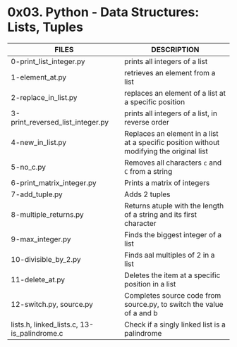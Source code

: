 # 0x03. Python - Data Structures: Lists, Tuples

|FILES| DESCRIPTION|
|---|---|
|0-print_list_integer.py| prints all integers of a list|
|1-element_at.py| retrieves an element from a list|
|2-replace_in_list.py| replaces an element of a list at a specific position|
|3-print_reversed_list_integer.py| prints all integers of a list, in reverse order|
|4-new_in_list.py| Replaces an element in a list at a specific position without modifying the original list|
|5-no_c.py| Removes all characters ```c``` and ```C``` from a string|
|6-print_matrix_integer.py| Prints a matrix of integers|
|7-add_tuple.py| Adds 2 tuples|
|8-multiple_returns.py| Returns atuple with the length of a string and its first character|
|9-max_integer.py| Finds the biggest integer of a list|
|10-divisible_by_2.py| Finds aal multiples of 2 in a list|
|11-delete_at.py| Deletes the item at a specific position in a list|
|12-switch.py, source.py| Completes source code from source.py, to switch the value of a and b|
|lists.h, linked_lists.c, 13-is_palindrome.c| Check if a singly linked list is a palindrome|